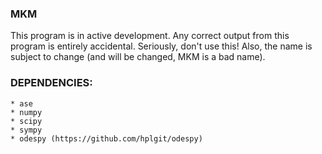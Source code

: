 ### MKM

This program is in active development. Any correct output from this
program is entirely accidental. Seriously, don't use this! Also, the
name is subject to change (and will be changed, MKM is a bad name).

### DEPENDENCIES:
    * ase
    * numpy
    * scipy
    * sympy
    * odespy (https://github.com/hplgit/odespy)
